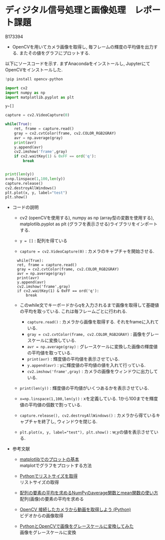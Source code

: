 # ディジタル信号処理と画像処理　レポート課題

B173394 

- OpenCVを用いてカメラ画像を取得し, 毎フレームの輝度の平均値を出力する. またその値をグラフにプロットする. 

以下にソースコードを示す. まずAnacondaをインストールし, JupyterにてOpenCVをインストールした. 

``` Python
!pip install opencv-python
```

``` Python
import cv2
import numpy as np
import matplotlib.pyplot as plt

y=[]

capture = cv2.VideoCapture(0)

while(True):
    ret, frame = capture.read()
    gray = cv2.cvtColor(frame, cv2.COLOR_RGB2GRAY)
    avr = np.average(gray)
    print(avr)
    y.append(avr)
    cv2.imshow('frame',gray)
    if cv2.waitKey(1) & 0xFF == ord('q'):
        break


print(len(y))
x=np.linspace(1,100,len(y))
capture.release()
cv2.destroyAllWindows()
plt.plot(x, y, label="test")
plt.show()
```
- コードの説明
  - cv2 (openCVを使用する), numpy as np (array型の変数を使用する),  matplotlib.pyplot as plt (グラフを表示させる)ライブラリをインポートする. 
  
  - `y = []` : 配列を得ている
  - `capture = cv2.VideoCapture(0)` : カメラのキャプチャを開始させる. 
  ``` Phython
    while(True):
    ret, frame = capture.read()
    gray = cv2.cvtColor(frame, cv2.COLOR_RGB2GRAY)
    avr = np.average(gray)
    print(avr)
    y.append(avr)
    cv2.imshow('frame',gray)
    if cv2.waitKey(1) & 0xFF == ord('q'):
        break
    ```
  - このwhile文でキーボードからqを入力されるまで画像を取得して基礎値の平均を取っている. これは毎フレームごとに行われる. 
    - `capture.read()` : カメラから画像を取得する. それをframeに入れている. 
    - `gray = cv2.cvtColor(frame, cv2.COLOR_RGB2GRAY)` : 画像をグレースケールに変換している. 
    - `avr = np.average(gray)` : グレースケールに変換した画像の輝度値の平均値を取っている.  
    - `print(avr)` : 輝度値の平均値を表示させている. 
    - `y.append(avr)` : yに輝度値の平均値の値を入れて行っている. 
    - `cv2.imshow('frame',gray)` : カメラの画像をウィンドウに出力している. 
    
  - `print(len(y))` : 輝度値の平均値がいくつあるかを表示させている. 
  - `x=np.linspace(1,100,len(y))` : xを定義している. 1から100までを輝度値の平均値の個数で割っている. 
  - `capture.release(), cv2.destroyAllWindows()` : カメラから得ているキャプチャを終了し, ウィンドウを閉じる. 
  - `plt.plot(x, y, label="test"), plt.show()` : w,yの値を表示させている. 
  
- 参考文献
  - [matplotlibでのプロットの基本](https://qiita.com/KntKnk0328/items/5ef40d9e77308dd0d0a40)  
  matplotでグラフをプロットする方法
  
  - [Pythonでリストサイズを取得](https://note.nkmk.me/python-list-len/)  
  リストサイズの取得
  
  - [配列の要素の平均を求めるNumPyのaverage関数とmean関数の使い方](https://deepage.net/features/numpy-average.html)  
  配列(画像)の要素の平均を求める
  
  - [OpenCV 接続したカメラから動画を取得しよう (Python)](https://weblabo.oscasierra.net/python/opencv-videocapture-camera.html)  
  ビデオからの画像取得
  
  - [PythonとOpenCVで画像をグレースケールに変換してみた](https://water2litter.net/gin/?p=1757)  
  画像をグレースケールに変換 
